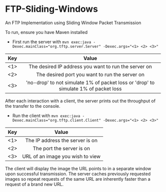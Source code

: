 # FTP-Sliding-Windows
An FTP Implementation using Sliding Window Packet Transmission

To run, ensure you have Maven installed

- First run the server with `mvn exec:java -Dexec.mainClass="org.tftp.server.Server" -Dexec.args="<1> <2> <3>"`

| Key           | Value                                                                                    |
| ------------- |:----------------------------------------------------------------------------------------:|
| <1>           | The desired IP address you want to run the server on                                     |
| <2>           | The desired port you want to run the server on                                           |
| <3>           | 'no-drop' to not simulate 1% of packet loss or 'drop' to simulate 1% of packet loss      |

After each interaction with a client, the server prints out the throughput of the transfer to the console.

- Run the client with `mvn exec:java -Dexec.mainClass="org.tftp.client.Client" -Dexec.args="<1> <2> <3>"`

| Key           | Value         |
| ------------- |:-------------:|
| <1>           | The IP address the server is on |
| <2>           | The port the server is on     |
| <3>           | URL of an image you wish to view      |

The client will display the image the URL points to in a separate window upon successful transmission. The server caches previously
requested images so repeat requests of the same URL are inherently faster than a request of a brand new URL. 
